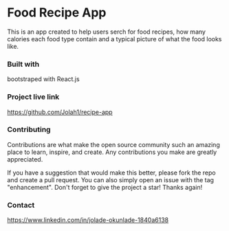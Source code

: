 # Food Recipe App

This is an app created to help users serch for food recipes, how many calories each food type contain and a typical picture of what the food looks like.

### Built with

bootstraped with React.js

### Project live link

https://github.com/Jolah1/recipe-app

### Contributing

Contributions are what make the open source community such an amazing place to learn, inspire, and create. Any contributions you make are greatly appreciated.

If you have a suggestion that would make this better, please fork the repo and create a pull request. You can also simply open an issue with the tag "enhancement". Don't forget to give the project a star! Thanks again!

### Contact

https://www.linkedin.com/in/jolade-okunlade-1840a6138
